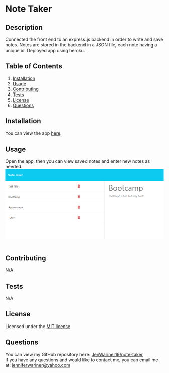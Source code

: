 # Note Taker


## Description 
Connected the front end to an express.js backend in order to write and save notes. Notes are stored in the backend in a JSON file, each note having a unique id. Deployed app using heroku.

## Table of Contents
1. [Installation](#installation)
2. [Usage](#usage)
3. [Contributing](#contributing)
4. [Tests](#tests)
5. [License](#license)
6. [Questions](#questions)

## Installation
You can view the app [here](https://frozen-retreat-06899.herokuapp.com/).

## Usage
Open the app, then you can view saved notes and enter new notes as needed.<br>
![App Screenshot](./assets/screenshot.png)<br><br>

## Contributing
N/A

## Tests
N/A

## License
Licensed under the [MIT license](https://opensource.org/license/mit/)

## Questions
You can view my GitHub repository here: [JenWariner19/note-taker](https://github.com/JenWariner19/note-taker)<br>
If you have any questions and would like to contact me, you can email me at: [jenniferwariner@yahoo.com](mailto:jenniferwariner@yahoo.com)
